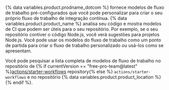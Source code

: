 {% data variables.product.prodname_dotcom %} fornece modelos de fluxo de trabalho pré-configurados que você pode personalizar para criar o seu próprio fluxo de trabalho de integração contínua. {% data variables.product.product_name %} analisa seu código e mostra modelos de CI que podem ser úteis para o seu repositório. Por exemplo, se o seu repositório contiver o código Node.js, você verá sugestões para projetos Node.js. Você pode usar os modelos do fluxo de trabalho como um ponto de partida para criar o fluxo de trabalho personalizado ou usá-los como se apresentam.

Você pode pesquisar a lista completa de modelos de fluxo de trabalho no repositório de {% if currentVersion == "free-pro-team@latest" %}[actions/starter-workflows](https://github.com/actions/starter-workflows) repository{% else %} `actions/starter-workflows` e no repositório {% data variables.product.product_location %}{% endif %}.
